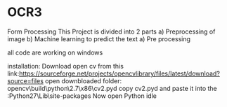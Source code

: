 # OCR3
Form Processing
This Project is divided into 2 parts 
a) Preprocessing of image 
b) Machine learning to predict the text 
a) Pre processing 

all code are working on windows

installation:
Download open cv from this link:https://sourceforge.net/projects/opencvlibrary/files/latest/download?source=files
open downbloaded folder:
opencv\build\python\2.7\x86\cv2.pyd
copy cv2.pyd and paste it into the :Python27\Lib\site-packages
Now open Python idle




